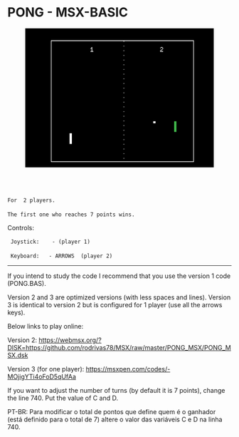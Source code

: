 PONG - MSX-BASIC
================

 <figure>
<img src="https://github.com/rodrivas78/MSX/raw/master/PONG_MSX/screenshots/pong_1.png" alt="header image" width="432" height="312">	
</figure>
</br>  
</br> 


    For  2 players.

    The first one who reaches 7 points wins.  



  Controls:

     Joystick:    - (player 1)

     Keyboard:   - ARROWS  (player 2)
     
    
----------------------------------------------------------------------------    

If you intend to study the code I recommend that you use the version 1 code (PONG.BAS).

Version 2 and 3 are optimized versions (with less spaces and lines).
Version 3 is identical to version 2 but is configured for 1 player (use all the arrows keys).

Below links to play online:

Version 2:
https://webmsx.org/?DISK=https://github.com/rodrivas78/MSX/raw/master/PONG_MSX/PONG_MSX.dsk

Version 3 (for one player):
https://msxpen.com/codes/-MOjigYTi4oFoD5qUfAa



If you want to adjust the number of turns (by default it is 7 points), change the line 740.  Put the value of C and D.

 PT-BR: 
Para modificar o total de pontos que define quem é o ganhador (está definido para o total de 7) altere o valor das variáveis C e D na linha 740. 

